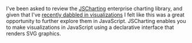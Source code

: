 I've been asked to review the [JSCharting][1] enterprise charting library, and given that I've [recently dabbled in visualizations][2] I felt like this was a great opportunity to further explore them in JavaScript. JSCharting enables you to make visualizations in JavaScript using a declarative interface that renders SVG graphics.

[1]: http://jscharting.com/
[2]: http://bevacqua.github.io/promisees
